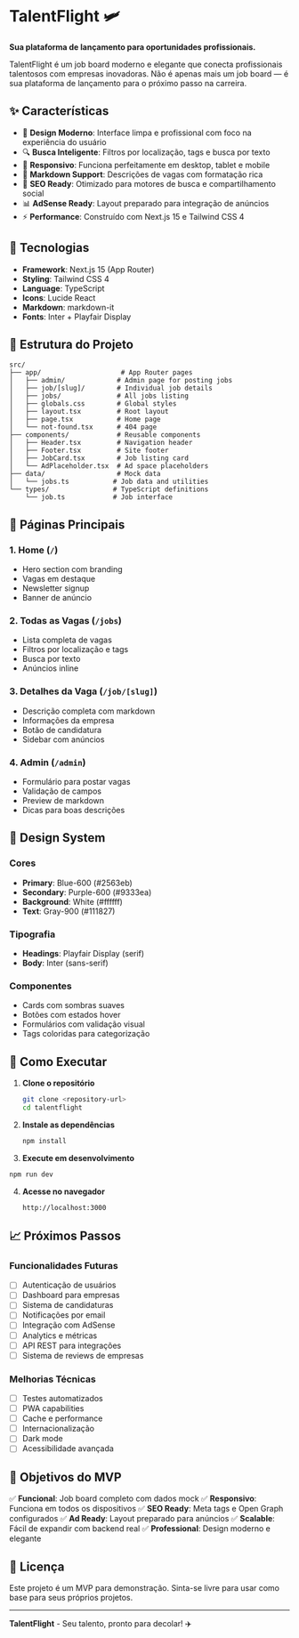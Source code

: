 # TalentFlight 🛩️

**Sua plataforma de lançamento para oportunidades profissionais.**

TalentFlight é um job board moderno e elegante que conecta profissionais talentosos com empresas inovadoras. Não é apenas mais um job board — é sua plataforma de lançamento para o próximo passo na carreira.

## ✨ Características

- 🎨 **Design Moderno**: Interface limpa e profissional com foco na experiência do usuário
- 🔍 **Busca Inteligente**: Filtros por localização, tags e busca por texto
- 📱 **Responsivo**: Funciona perfeitamente em desktop, tablet e mobile
- 📝 **Markdown Support**: Descrições de vagas com formatação rica
- 🎯 **SEO Ready**: Otimizado para motores de busca e compartilhamento social
- 📊 **AdSense Ready**: Layout preparado para integração de anúncios
- ⚡ **Performance**: Construído com Next.js 15 e Tailwind CSS 4

## 🚀 Tecnologias

- **Framework**: Next.js 15 (App Router)
- **Styling**: Tailwind CSS 4
- **Language**: TypeScript
- **Icons**: Lucide React
- **Markdown**: markdown-it
- **Fonts**: Inter + Playfair Display

## 📁 Estrutura do Projeto

```
src/
├── app/                    # App Router pages
│   ├── admin/             # Admin page for posting jobs
│   ├── job/[slug]/        # Individual job details
│   ├── jobs/              # All jobs listing
│   ├── globals.css        # Global styles
│   ├── layout.tsx         # Root layout
│   ├── page.tsx           # Home page
│   └── not-found.tsx      # 404 page
├── components/            # Reusable components
│   ├── Header.tsx         # Navigation header
│   ├── Footer.tsx         # Site footer
│   ├── JobCard.tsx        # Job listing card
│   └── AdPlaceholder.tsx  # Ad space placeholders
├── data/                  # Mock data
│   └── jobs.ts           # Job data and utilities
└── types/                # TypeScript definitions
    └── job.ts            # Job interface
```

## 🎯 Páginas Principais

### 1. Home (`/`)
- Hero section com branding
- Vagas em destaque
- Newsletter signup
- Banner de anúncio

### 2. Todas as Vagas (`/jobs`)
- Lista completa de vagas
- Filtros por localização e tags
- Busca por texto
- Anúncios inline

### 3. Detalhes da Vaga (`/job/[slug]`)
- Descrição completa com markdown
- Informações da empresa
- Botão de candidatura
- Sidebar com anúncios

### 4. Admin (`/admin`)
- Formulário para postar vagas
- Validação de campos
- Preview de markdown
- Dicas para boas descrições

## 🎨 Design System

### Cores
- **Primary**: Blue-600 (#2563eb)
- **Secondary**: Purple-600 (#9333ea)
- **Background**: White (#ffffff)
- **Text**: Gray-900 (#111827)

### Tipografia
- **Headings**: Playfair Display (serif)
- **Body**: Inter (sans-serif)

### Componentes
- Cards com sombras suaves
- Botões com estados hover
- Formulários com validação visual
- Tags coloridas para categorização

## 🚀 Como Executar

1. **Clone o repositório**
   ```bash
   git clone <repository-url>
   cd talentflight
   ```

2. **Instale as dependências**
   ```bash
   npm install
   ```

3. **Execute em desenvolvimento**
```bash
npm run dev
   ```

4. **Acesse no navegador**
   ```
   http://localhost:3000
   ```

## 📈 Próximos Passos

### Funcionalidades Futuras
- [ ] Autenticação de usuários
- [ ] Dashboard para empresas
- [ ] Sistema de candidaturas
- [ ] Notificações por email
- [ ] Integração com AdSense
- [ ] Analytics e métricas
- [ ] API REST para integrações
- [ ] Sistema de reviews de empresas

### Melhorias Técnicas
- [ ] Testes automatizados
- [ ] PWA capabilities
- [ ] Cache e performance
- [ ] Internacionalização
- [ ] Dark mode
- [ ] Acessibilidade avançada

## 🎯 Objetivos do MVP

✅ **Funcional**: Job board completo com dados mock
✅ **Responsivo**: Funciona em todos os dispositivos
✅ **SEO Ready**: Meta tags e Open Graph configurados
✅ **Ad Ready**: Layout preparado para anúncios
✅ **Scalable**: Fácil de expandir com backend real
✅ **Professional**: Design moderno e elegante

## 📝 Licença

Este projeto é um MVP para demonstração. Sinta-se livre para usar como base para seus próprios projetos.

---

**TalentFlight** - Seu talento, pronto para decolar! ✈️
